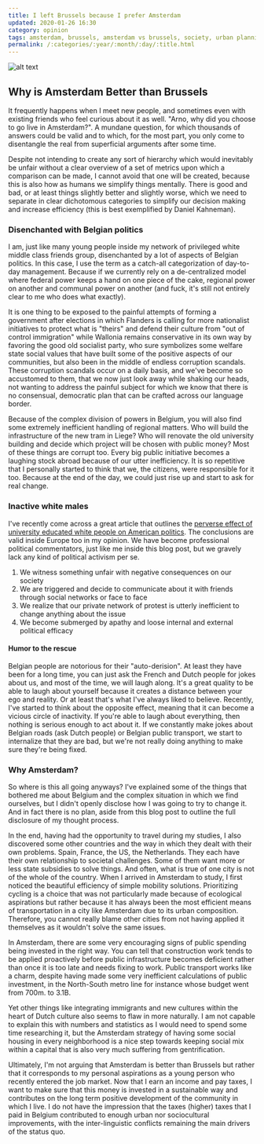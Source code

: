 ```yaml
---
title: I left Brussels because I prefer Amsterdam
updated: 2020-01-26 16:30
category: opinion
tags: amsterdam, brussels, amsterdam vs brussels, society, urban planning, opinion, belgium, flemish, walloon
permalink: /:categories/:year/:month/:day/:title.html
---
```


![alt text](http://polegato.me/assets/brussels_amsterdam_map.png 'Biking from Brussels to Amsterdam')

## Why is Amsterdam Better than Brussels
It frequently happens when I meet new people, and sometimes even with existing friends who feel curious about it as well. "Arno, why did you choose to go live in Amsterdam?". A mundane question, for which thousands of answers could be valid and to which, for the most part, you only come to disentangle the real from superficial arguments after some time. 

Despite not intending to create any sort of hierarchy which would inevitably be unfair without a clear overview of a set of metrics upon which a comparison can be made, I cannot avoid that one will be created, because this is also how as humans we simplify things mentally. There is good and bad, or at least things slightly better and slightly worse, which we need to separate in clear dichotomous categories to simplify our decision making and increase efficiency (this is best exemplified by Daniel Kahneman).

### Disenchanted with Belgian politics
I am, just like many young people inside my network of privileged white middle class friends group, disenchanted by a lot of aspects of Belgian politics. In this case, I use the term as a catch-all categorization of day-to-day management. Because if we currently rely on a de-centralized model where federal power keeps a hand on one piece of the cake, regional power on another and communal power on another (and fuck, it's still not entirely clear to me who does what exactly).

It is one thing to be exposed to the painful attempts of forming a government after elections in which Flanders is calling for more nationalist initiatives to protect what is "theirs" and defend their culture from "out of control immigration" while Wallonia remains conservative in its own way by favoring the good old socialist party, who sure symbolizes some welfare state social values that have built some of the positive aspects of our communities, but also been in the middle of endless corruption scandals. These corruption scandals occur on a daily basis, and we've become so accustomed to them, that we now just look away while shaking our heads, not wanting to address the painful subject for which we know that there is no consensual, democratic plan that can be crafted across our language border. 

Because of the complex division of powers in Belgium, you will also find some extremely inefficient handling of regional matters. Who will build the infrastructure of the new tram in Liege? Who will renovate the old university building and decide which project will be chosen with public money? Most of these things are corrupt too. Every big public initiative becomes a laughing stock abroad because of our utter inefficiency. It is so repetitive that I personally started to think that we, the citizens, were responsible for it too. Because at the end of the day, we could just rise up and start to ask for real change. 

### Inactive white males
I've recently come across a great article that outlines the [perverse effect of university educated white people on American politics](https://www.theatlantic.com/ideas/archive/2020/01/political-hobbyists-are-ruining-politics/605212/). The conclusions are valid inside Europe too in my opinion. We have become professional political commentators, just like me inside this blog post, but we gravely lack any kind of political activism per se. 

1. We witness something unfair with negative consequences on our society
2. We are triggered and decide to communicate about it with friends through social networks or face to face
3. We realize that our private network of protest is utterly inefficient to change anything about the issue
4. We become submerged by apathy and loose internal and external political efficacy

#### Humor to the rescue
Belgian people are notorious for their "auto-derision". At least they have been for a long time, you can just ask the French and Dutch people for jokes about us, and most of the time, we will laugh along. It's a great quality to be able to laugh about yourself because it creates a distance between your ego and reality. Or at least that's what I've always liked to believe. Recently, I've started to think about the opposite effect, meaning that it can become a vicious circle of inactivity. If you're able to laugh about everything, then nothing is serious enough to act about it. If we constantly make jokes about Belgian roads (ask Dutch people) or Belgian public transport, we start to internalize that they are bad, but we're not really doing anything to make sure they're being fixed. 

### Why Amsterdam?
So where is this all going anyways? I've explained some of the things that bothered me about Belgium and the complex situation in which we find ourselves, but I didn't openly disclose how I was going to try to change it. And in fact there is no plan, aside from this blog post to outline the full disclosure of my thought process. 

In the end, having had the opportunity to travel during my studies, I also discovered some other countries and the way in which they dealt with their own problems. Spain, France, the US, the Netherlands. They each have their own relationship to societal challenges. Some of them want more or less state subsidies to solve things. And often, what is true of one city is not of the whole of the country. When I arrived in Amsterdam to study, I first noticed the beautiful efficiency of simple mobility solutions. Prioritizing cycling is a choice that was not particularly made because of ecological aspirations but rather because it has always been the most efficient means of transportation in a city like Amsterdam due to its urban composition. Therefore, you cannot really blame other cities from not having applied it themselves as it wouldn't solve the same issues. 

In Amsterdam, there are some very encouraging signs of public spending being invested in the right way. You can tell that construction work tends to be applied proactively before public infrastructure becomes deficient rather than once it is too late and needs fixing to work. Public transport works like a charm, despite having made some very inefficient calculations of public investment, in the North-South metro line for instance whose budget went from 700m. to 3.1B. 

Yet other things like integrating immigrants and new cultures within the heart of Dutch culture also seems to flaw in more naturally. I am not capable to explain this with numbers and statistics as I would need to spend some time researching it, but the Amsterdam strategy of having some social housing in every neighborhood is a nice step towards keeping social mix within a capital that is also very much suffering from gentrification.

Ultimately, I'm not arguing that Amsterdam is better than Brussels but rather that it corresponds to my personal aspirations as a young person who recently entered the job market. Now that I earn an income and pay taxes, I want to make sure that this money is invested in a sustainable way and contributes on the long term positive development of the community in which I live. I do not have the impression that the taxes  (higher) taxes that I paid in Belgium contributed to enough urban nor sociocultural improvements, with the inter-linguistic conflicts remaining the main drivers of the status quo. 